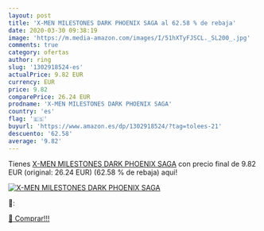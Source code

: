 ```yaml
---
layout: post
title: 'X-MEN MILESTONES DARK PHOENIX SAGA al 62.58 % de rebaja'
date: 2020-03-30 09:38:19
image: 'https://m.media-amazon.com/images/I/51hXTyFJSCL._SL200_.jpg'
comments: true
category: ofertas
author: ring
slug: '1302918524-es'
actualPrice: 9.82 EUR
currency: EUR
price: 9.82
comparePrice: 26.24 EUR
prodname: 'X-MEN MILESTONES DARK PHOENIX SAGA'
country: 'es'
flag: '🇪🇸'
buyurl: 'https://www.amazon.es/dp/1302918524/?tag=tolees-21'
descuento: '62.58'
average: '9.82'
---
```


Tienes [X-MEN MILESTONES DARK PHOENIX SAGA](https://www.amazon.es/dp/1302918524/?tag=tolees-21) con precio final de  9.82 EUR (original: 26.24 EUR) (62.58 %  de rebaja) aqui!

[![X-MEN MILESTONES DARK PHOENIX SAGA](https://m.media-amazon.com/images/I/51hXTyFJSCL._SL200_.jpg)](https://www.amazon.es/dp/1302918524/?tag=tolees-21)

🔎:


[🛒 Comprar!!!](https://www.amazon.es/dp/1302918524/?tag=tolees-21)
